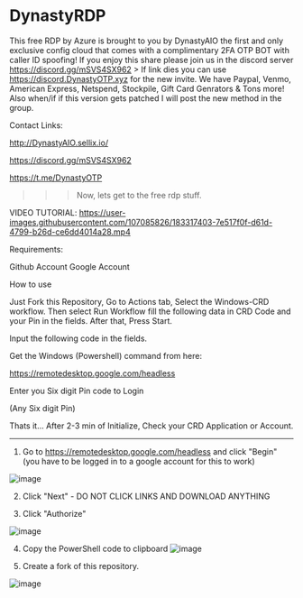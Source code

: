 # DynastyRDP

This free RDP by Azure is brought to you by DynastyAIO the first and only exclusive config cloud that comes with a complimentary 2FA OTP BOT with caller ID spoofing! 
If you enjoy this share please join us in the discord server https://discord.gg/mSVS4SX962 > If link dies you can use https://discord.DynastyOTP.xyz for the new invite. 
We have Paypal, Venmo, American Express, Netspend, Stockpile, Gift Card Genrators & Tons more! Also when/if if this version gets patched I will post the new method in the group. 

Contact Links:

http://DynastyAIO.sellix.io/


https://discord.gg/mSVS4SX962


https://t.me/DynastyOTP



>>> Now, lets get to the free rdp stuff.



VIDEO TUTORIAL:
https://user-images.githubusercontent.com/107085826/183317403-7e517f0f-d61d-4799-b26d-ce6dd4014a28.mp4


Requirements:

Github Account
Google Account


How to use

Just Fork this Repository, Go to Actions tab, Select the Windows-CRD workflow. Then select Run Workflow fill the following data in CRD Code and your Pin in the fields. After that, Press Start.

Input the following code in the fields.

Get the Windows (Powershell) command from here:

https://remotedesktop.google.com/headless

Enter you Six digit Pin code to Login

(Any Six digit Pin)

Thats it... After 2-3 min of Initialize, Check your CRD Application or Account.




------------------------------------

1. Go to https://remotedesktop.google.com/headless and click "Begin" (you have to be logged in to a google account for this to work)

![image](https://user-images.githubusercontent.com/107085826/181581015-e24fd260-75bf-4352-b081-dbe71c0f96f0.png)


2. Click "Next" - DO NOT CLICK LINKS AND DOWNLOAD ANYTHING

3. Click "Authorize"


![image](https://user-images.githubusercontent.com/107085826/181581949-ae6e9955-5b06-4429-9bb2-639cde65df67.png)


4. Copy the PowerShell code to clipboard 
![image](https://user-images.githubusercontent.com/107085826/181587525-f73ad169-a02b-4c0b-b4a6-edf3cc4bf43f.png)


5. Create a fork of this repository. 

![image](https://user-images.githubusercontent.com/107085826/181589224-a802334a-a86a-4d7e-942c-054d8f2169e6.png)




